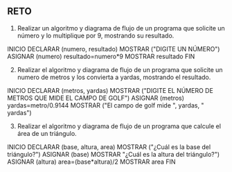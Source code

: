 ## RETO
1. Realizar un algoritmo y diagrama de flujo de un programa que solicite un número y lo multiplique por 9, mostrando su resultado.

INICIO
DECLARAR (numero, resultado)
MOSTRAR ("DIGITE UN NÚMERO")
ASIGNAR (numero)
resultado=numero*9
MOSTRAR resultado
FIN  

2. Realizar el algoritmo y diagrama de flujo de un programa que solicite un numero de metros y los convierta a yardas, mostrando el resultado.
      
INICIO
DECLARAR (metros, yardas)
MOSTRAR ("DIGITE EL NÚMERO DE METROS QUE MIDE EL CAMPO DE GOLF")
ASIGNAR (metros)
yardas=metro/0.9144
MOSTRAR ("El campo de golf mide ", yardas, " yardas")


3. Realizar el algoritmo y diagrama de flujo de un programa que calcule el área de un triángulo.

INICIO
DECLARAR (base, altura, area)
MOSTRAR ("¿Cuál es la base del triángulo?")
ASIGNAR (base)
MOSTRAR "¿Cuál es la altura del triángulo?")
ASIGNAR (altura)
area=(base*altura)/2
MOSTRAR area
FIN
 







